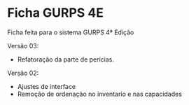 # Ficha GURPS 4E
Ficha feita para o sistema GURPS 4ª Edição

Versão 03:
* Refatoração da parte de perícias. 

Versão 02:
+ Ajustes de interface
+ Remoção de ordenação no inventario e nas capacidades
